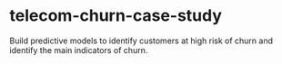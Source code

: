 # telecom-churn-case-study
Build predictive models to identify customers at high risk of churn and identify the main indicators of churn.
